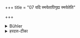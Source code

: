 +++
title = "07 यदि स्मयेतापिगृह्य स्मयेतेति"

+++

<details><summary>Bühler</summary>

7. If he smiles, he shall smile covering (the mouth with his hand); thus says a Brāhmaṇa.
</details>

<details><summary>हरदत्त-टीका</summary>

## सूत्रम्
यदि स्मयेताऽपिगृह्य स्मयेतेति हि ब्राह्मणम् ॥७॥  
### टिप्पनी
यदि हर्षातिरेकं धारयितुं न शक्यते अपिगृह्य हस्तेन मुखं पिधाय स्मयेत इति ब्राह्मणं 'न स्मयेते'त्यारभ्य ॥ ७ ॥
</details>
